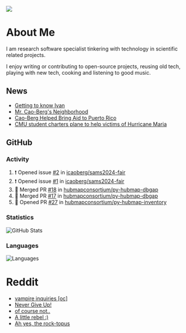 ![](https://komarev.com/ghpvc/?username=icaoberg)

# About Me
I am research software specialist tinkering with technology in scientific related projects.

I enjoy writing or contributing to open-source projects, reusing old tech, playing with new tech, cooking and listening to good music.

## News
* [Getting to know Ivan](https://www.psc.edu/ivan-inside-psc-spotlight-2/)
* [Mr. Cao-Berg's Neighborhood](https://www.cmu.edu/engage/about-us/news/alumni/profile-cao-berg.html)
* [Cao-Berg Helped Bring Aid to Puerto Rico](https://www.cmu.edu/piper/news/archives/2018/february/ivan-cao-berg.html)
* [CMU student charters plane to help victims of Hurricane Maria](http://thetartan.org/2017/10/30/news/puerto-rico-aid)

## GitHub
### Activity
<!--START_SECTION:activity-->
1. ❗ Opened issue [#2](https://github.com/icaoberg/sams2024-fair/issues/2) in [icaoberg/sams2024-fair](https://github.com/icaoberg/sams2024-fair)
2. ❗ Opened issue [#1](https://github.com/icaoberg/sams2024-fair/issues/1) in [icaoberg/sams2024-fair](https://github.com/icaoberg/sams2024-fair)
3. 🎉 Merged PR [#18](https://github.com/hubmapconsortium/py-hubmap-dbgap/pull/18) in [hubmapconsortium/py-hubmap-dbgap](https://github.com/hubmapconsortium/py-hubmap-dbgap)
4. 🎉 Merged PR [#17](https://github.com/hubmapconsortium/py-hubmap-dbgap/pull/17) in [hubmapconsortium/py-hubmap-dbgap](https://github.com/hubmapconsortium/py-hubmap-dbgap)
5. 💪 Opened PR [#27](https://github.com/hubmapconsortium/py-hubmap-inventory/pull/27) in [hubmapconsortium/py-hubmap-inventory](https://github.com/hubmapconsortium/py-hubmap-inventory)
<!--END_SECTION:activity-->

### Statistics
![GitHub Stats](https://github-readme-stats.vercel.app/api?username=icaoberg&count_private=true&show_icons=true)

### Languages
![Languages](https://github-readme-stats.vercel.app/api/top-langs/?username=icaoberg&show_icons=true&langs_count=10&hide=HTML,C,CSS,M)

# Reddit
<!-- BLOG-POST-LIST:START -->
- [vampire inquiries [oc]](https://www.reddit.com/r/u_icaoberg/comments/1705gy9/vampire_inquiries_oc/)
- [Never Give Up!](https://www.reddit.com/r/u_icaoberg/comments/13mcab5/never_give_up/)
- [of course not..](https://www.reddit.com/r/u_icaoberg/comments/13mc9h5/of_course_not/)
- [A little rebel :&rpar;](https://www.reddit.com/r/u_icaoberg/comments/13mc6yc/a_little_rebel/)
- [Ah yes, the rock-topus](https://www.reddit.com/r/u_icaoberg/comments/13mc4xk/ah_yes_the_rocktopus/)
<!-- BLOG-POST-LIST:END -->
